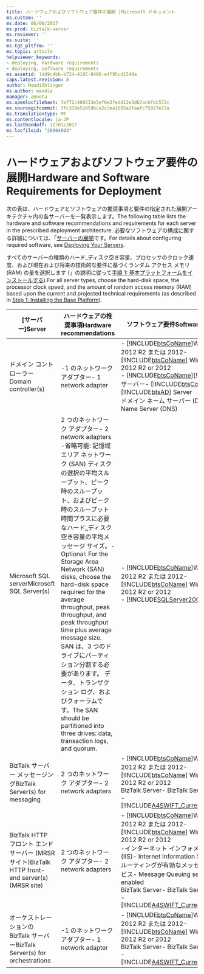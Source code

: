 ```yaml
---
title: ハードウェアおよびソフトウェア要件の展開 |Microsoft ドキュメント
ms.custom: ''
ms.date: 06/08/2017
ms.prod: biztalk-server
ms.reviewer: ''
ms.suite: ''
ms.tgt_pltfrm: ''
ms.topic: article
helpviewer_keywords:
- deploying, hardware requirements
- deploying, software requirements
ms.assetid: 1dd9c4bb-b724-4195-8496-eff95cd1548a
caps.latest.revision: 8
author: MandiOhlinger
ms.author: mandia
manager: anneta
ms.openlocfilehash: 7e772c409533e5ef6e3fedd13e3db7acbfdc572c
ms.sourcegitcommit: 3fc338e52d5dbca2c3ea1685a2faafc7582fe23a
ms.translationtype: MT
ms.contentlocale: ja-JP
ms.lasthandoff: 12/01/2017
ms.locfileid: "26004603"
---
```

# <a name="hardware-and-software-requirements-for-deployment"></a><span data-ttu-id="658e7-102">ハードウェアおよびソフトウェア要件の展開</span><span class="sxs-lookup"><span data-stu-id="658e7-102">Hardware and Software Requirements for Deployment</span></span>
<span data-ttu-id="658e7-103">次の表は、ハードウェアとソフトウェアの推奨事項と要件の指定された展開アーキテクチャ内の各サーバーを一覧表示します。</span><span class="sxs-lookup"><span data-stu-id="658e7-103">The following table lists the hardware and software recommendations and requirements for each server in the prescribed deployment architecture.</span></span> <span data-ttu-id="658e7-104">必要なソフトウェアの構成に関する詳細については、「[サーバーの展開](../../adapters-and-accelerators/accelerator-swift/deploying-your-servers.md)です。</span><span class="sxs-lookup"><span data-stu-id="658e7-104">For details about configuring required software, see [Deploying Your Servers](../../adapters-and-accelerators/accelerator-swift/deploying-your-servers.md).</span></span>  
  
 <span data-ttu-id="658e7-105">すべてのサーバーの種類のハード_ディスク空き容量、プロセッサのクロック速度、および現在および将来の技術的な要件に基づくランダム アクセス メモリ (RAM) の量を選択します (」の説明に従って[手順 1: 基本プラットフォームをインストールする](../../adapters-and-accelerators/accelerator-swift/step-1-installing-the-base-platform.md)).</span><span class="sxs-lookup"><span data-stu-id="658e7-105">For all server types, choose the hard-disk space, the processor clock speed, and the amount of random access memory (RAM) based upon the current and projected technical requirements (as described in [Step 1: Installing the Base Platform](../../adapters-and-accelerators/accelerator-swift/step-1-installing-the-base-platform.md)).</span></span>  
  
|<span data-ttu-id="658e7-106">[サーバー]</span><span class="sxs-lookup"><span data-stu-id="658e7-106">Server</span></span>|<span data-ttu-id="658e7-107">ハードウェアの推奨事項</span><span class="sxs-lookup"><span data-stu-id="658e7-107">Hardware recommendations</span></span>|<span data-ttu-id="658e7-108">ソフトウェア要件</span><span class="sxs-lookup"><span data-stu-id="658e7-108">Software requirements</span></span>|  
|------------|------------------------------|---------------------------|  
|<span data-ttu-id="658e7-109">ドメイン コント ローラー</span><span class="sxs-lookup"><span data-stu-id="658e7-109">Domain controller(s)</span></span>|<span data-ttu-id="658e7-110">-1 のネットワーク アダプター</span><span class="sxs-lookup"><span data-stu-id="658e7-110">-   1 network adapter</span></span>|<span data-ttu-id="658e7-111">-   [!INCLUDE[btsCoName](../../includes/btsconame-md.md)]Windows Server 2012 R2 または 2012</span><span class="sxs-lookup"><span data-stu-id="658e7-111">-   [!INCLUDE[btsCoName](../../includes/btsconame-md.md)] Windows Server 2012 R2 or 2012</span></span><br /><span data-ttu-id="658e7-112">-   [!INCLUDE[btsCoName](../../includes/btsconame-md.md)][!INCLUDE[btsAD](../../includes/btsad-md.md)]サーバー</span><span class="sxs-lookup"><span data-stu-id="658e7-112">-   [!INCLUDE[btsCoName](../../includes/btsconame-md.md)] [!INCLUDE[btsAD](../../includes/btsad-md.md)] Server</span></span><br /><span data-ttu-id="658e7-113">ドメイン ネーム サーバー (DNS)</span><span class="sxs-lookup"><span data-stu-id="658e7-113">-   Domain Name Server (DNS)</span></span>|  
|<span data-ttu-id="658e7-114">Microsoft SQL server</span><span class="sxs-lookup"><span data-stu-id="658e7-114">Microsoft SQL Server(s)</span></span>|<span data-ttu-id="658e7-115">2 つのネットワーク アダプター</span><span class="sxs-lookup"><span data-stu-id="658e7-115">-   2 network adapters</span></span><br /><span data-ttu-id="658e7-116">-省略可能: 記憶域エリア ネットワーク (SAN) ディスクの選択の平均スループット、ピーク時のスループット、およびピーク時のスループット時間プラスに必要なハード_ディスク空き容量の平均メッセージ サイズ。</span><span class="sxs-lookup"><span data-stu-id="658e7-116">-   Optional: For the Storage Area Network (SAN) disks, choose the hard-disk space required for the average throughput, peak throughput, and peak throughput time plus average message size.</span></span> <span data-ttu-id="658e7-117">SAN は、3 つのドライブにパーティション分割する必要があります。 データ、トランザクション ログ、およびクォーラムです。</span><span class="sxs-lookup"><span data-stu-id="658e7-117">The SAN should be partitioned into three drives: data, transaction logs, and quorum.</span></span>|<span data-ttu-id="658e7-118">-   [!INCLUDE[btsCoName](../../includes/btsconame-md.md)]Windows Server 2012 R2 または 2012</span><span class="sxs-lookup"><span data-stu-id="658e7-118">-   [!INCLUDE[btsCoName](../../includes/btsconame-md.md)] Windows Server 2012 R2 or 2012</span></span><br />-   [!INCLUDE[SQLServer2008or2005](../../includes/sqlserver2008or2005-md.md)]|  
|<span data-ttu-id="658e7-119">BizTalk サーバー メッセージング</span><span class="sxs-lookup"><span data-stu-id="658e7-119">BizTalk Server(s) for messaging</span></span>|<span data-ttu-id="658e7-120">2 つのネットワーク アダプター</span><span class="sxs-lookup"><span data-stu-id="658e7-120">-   2 network adapters</span></span>|<span data-ttu-id="658e7-121">-   [!INCLUDE[btsCoName](../../includes/btsconame-md.md)]Windows Server 2012 R2 または 2012</span><span class="sxs-lookup"><span data-stu-id="658e7-121">-   [!INCLUDE[btsCoName](../../includes/btsconame-md.md)] Windows Server 2012 R2 or 2012</span></span><br /><span data-ttu-id="658e7-122">BizTalk Server</span><span class="sxs-lookup"><span data-stu-id="658e7-122">-   BizTalk Server</span></span><br />-   [!INCLUDE[A4SWIFT_CurrentVersion_abbrev](../../includes/a4swift-currentversion-abbrev-md.md)]|  
|<span data-ttu-id="658e7-123">BizTalk HTTP フロント エンド サーバー (MRSR サイト)</span><span class="sxs-lookup"><span data-stu-id="658e7-123">BizTalk HTTP front-end server(s) (MRSR site)</span></span>|<span data-ttu-id="658e7-124">2 つのネットワーク アダプター</span><span class="sxs-lookup"><span data-stu-id="658e7-124">-   2 network adapters</span></span>|<span data-ttu-id="658e7-125">-   [!INCLUDE[btsCoName](../../includes/btsconame-md.md)]Windows Server 2012 R2 または 2012</span><span class="sxs-lookup"><span data-stu-id="658e7-125">-   [!INCLUDE[btsCoName](../../includes/btsconame-md.md)] Windows Server 2012 R2 or 2012</span></span><br /><span data-ttu-id="658e7-126">-インターネット インフォメーション サービス (IIS)</span><span class="sxs-lookup"><span data-stu-id="658e7-126">-   Internet Information Services (IIS)</span></span><br /><span data-ttu-id="658e7-127">ルーティングが有効なメッセージ キュー サービス</span><span class="sxs-lookup"><span data-stu-id="658e7-127">-   Message Queuing service with routing enabled</span></span><br /><span data-ttu-id="658e7-128">BizTalk Server</span><span class="sxs-lookup"><span data-stu-id="658e7-128">-   BizTalk Server</span></span><br />-   [!INCLUDE[A4SWIFT_CurrentVersion_abbrev](../../includes/a4swift-currentversion-abbrev-md.md)]|  
|<span data-ttu-id="658e7-129">オーケストレーションの BizTalk サーバー</span><span class="sxs-lookup"><span data-stu-id="658e7-129">BizTalk Server(s) for orchestrations</span></span>|<span data-ttu-id="658e7-130">-1 のネットワーク アダプター</span><span class="sxs-lookup"><span data-stu-id="658e7-130">-   1 network adapter</span></span>|<span data-ttu-id="658e7-131">-   [!INCLUDE[btsCoName](../../includes/btsconame-md.md)]Windows Server 2012 R2 または 2012</span><span class="sxs-lookup"><span data-stu-id="658e7-131">-   [!INCLUDE[btsCoName](../../includes/btsconame-md.md)] Windows Server 2012 R2 or 2012</span></span><br /><span data-ttu-id="658e7-132">BizTalk Server</span><span class="sxs-lookup"><span data-stu-id="658e7-132">-   BizTalk Server</span></span><br />-   [!INCLUDE[A4SWIFT_CurrentVersion_abbrev](../../includes/a4swift-currentversion-abbrev-md.md)]|